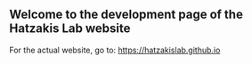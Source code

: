 ## Welcome to the development page of the Hatzakis Lab website

For the actual website, go to: https://hatzakislab.github.io
